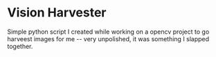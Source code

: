 # Vision Harvester
Simple python script I created while working on a opencv project to go harveest images for me -- very unpolished, it was something I slapped together.
